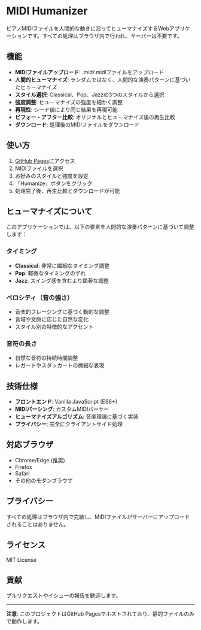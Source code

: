 # MIDI Humanizer

ピアノMIDIファイルを人間的な動きに沿ってヒューマナイズするWebアプリケーションです。すべての処理はブラウザ内で行われ、サーバーは不要です。

## 機能

- **MIDIファイルアップロード**: .mid/.midiファイルをアップロード
- **人間的ヒューマナイズ**: ランダムではなく、人間的な演奏パターンに基づいたヒューマナイズ
- **スタイル選択**: Classical、Pop、Jazzの3つのスタイルから選択
- **強度調整**: ヒューマナイズの強度を細かく調整
- **再現性**: シード値により同じ結果を再現可能
- **ビフォー・アフター比較**: オリジナルとヒューマナイズ後の再生比較
- **ダウンロード**: 処理後のMIDIファイルをダウンロード

## 使い方

1. [GitHub Pages](https://kanade-dev.github.io/midi-humanizer/)にアクセス
2. MIDIファイルを選択
3. お好みのスタイルと強度を設定
4. 「Humanize」ボタンをクリック
5. 処理完了後、再生比較とダウンロードが可能

## ヒューマナイズについて

このアプリケーションでは、以下の要素を人間的な演奏パターンに基づいて調整します：

### タイミング
- **Classical**: 非常に繊細なタイミング調整
- **Pop**: 軽微なタイミングのずれ
- **Jazz**: スイング感を含むより顕著な調整

### ベロシティ（音の強さ）
- 音楽的フレージングに基づく動的な調整
- 音域や文脈に応じた自然な変化
- スタイル別の特徴的なアクセント

### 音符の長さ
- 自然な音符の持続時間調整
- レガートやスタッカートの微細な表現

## 技術仕様

- **フロントエンド**: Vanilla JavaScript (ES6+)
- **MIDIパーシング**: カスタムMIDIパーサー
- **ヒューマナイズアルゴリズム**: 音楽理論に基づく実装
- **プライバシー**: 完全にクライアントサイド処理

## 対応ブラウザ

- Chrome/Edge (推奨)
- Firefox
- Safari
- その他のモダンブラウザ

## プライバシー

すべての処理はブラウザ内で完結し、MIDIファイルがサーバーにアップロードされることはありません。

## ライセンス

MIT License

## 貢献

プルリクエストやイシューの報告を歓迎します。

---

**注意**: このプロジェクトはGitHub Pagesでホストされており、静的ファイルのみで動作します。